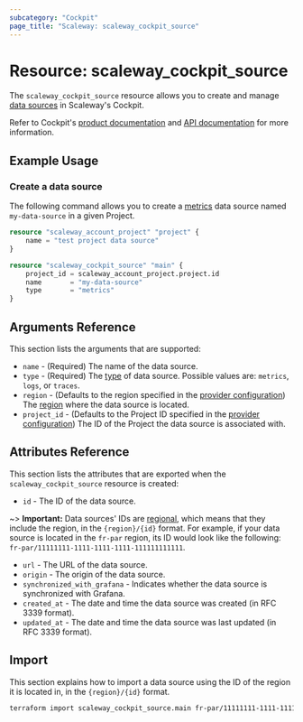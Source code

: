 ```yaml
---
subcategory: "Cockpit"
page_title: "Scaleway: scaleway_cockpit_source"
---
```


# Resource: scaleway_cockpit_source

The `scaleway_cockpit_source` resource allows you to create and manage [data sources](https://www.scaleway.com/en/docs/observability/cockpit/concepts/#data-sources) in Scaleway's Cockpit.

Refer to Cockpit's [product documentation](https://www.scaleway.com/en/docs/observability/cockpit/concepts/) and [API documentation](https://www.scaleway.com/en/developers/api/cockpit/regional-api) for more information.

## Example Usage

### Create a data source

The following command allows you to create a [metrics](https://www.scaleway.com/en/docs/observability/cockpit/concepts/#metric) data source named `my-data-source` in a given Project.

```terraform
resource "scaleway_account_project" "project" {
    name = "test project data source"
}

resource "scaleway_cockpit_source" "main" {
    project_id = scaleway_account_project.project.id
    name       = "my-data-source"
    type       = "metrics"
}
```

## Arguments Reference

This section lists the arguments that are supported:

- `name` - (Required) The name of the data source.
- `type` - (Required) The [type](https://www.scaleway.com/en/docs/observability/cockpit/concepts/#data-types) of data source. Possible values are: `metrics`, `logs`, or `traces`.
- `region` - (Defaults to the region specified in the [provider configuration](../index.md#region)) The [region](../guides/regions_and_zones.md#regions) where the data source is located.
- `project_id` - (Defaults to the Project ID specified in the [provider configuration](../index.md#project_id)) The ID of the Project the data source is associated with.

## Attributes Reference

This section lists the attributes that are exported when the `scaleway_cockpit_source` resource is created:

- `id` - The ID of the data source.

~> **Important:** Data sources' IDs are [regional](../guides/regions_and_zones.md#resource-ids), which means that they include the region, in the `{region}/{id}` format. For example, if your data source is located in the `fr-par` region, its ID would look like the following: `fr-par/11111111-1111-1111-1111-111111111111`.

- `url` - The URL of the data source.
- `origin` - The origin of the data source.
- `synchronized_with_grafana` - Indicates whether the data source is synchronized with Grafana.
- `created_at` - The date and time the data source was created (in RFC 3339 format).
- `updated_at` - The date and time the data source was last updated (in RFC 3339 format).

## Import

This section explains how to import a data source using the ID of the region it is located in, in the `{region}/{id}` format.

```bash
terraform import scaleway_cockpit_source.main fr-par/11111111-1111-1111-1111-111111111111
```
